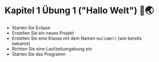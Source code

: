 # Kapitel 1 Übung 1 ("Hallo Welt") 👋🌏

- Starten Sie Eclipse
- Erstellen Sie ein neues Projekt
- Erstellen Sie eine Klasse mit dem Namen ```HalloWelt``` (wie bereits bekannt)
- Richten Sie eine Laufzeitumgebung ein
- Starten Sie das Programm
